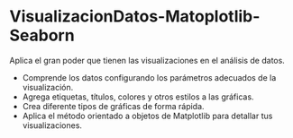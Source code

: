 # VisualizacionDatos-Matoplotlib-Seaborn
Aplica el gran poder que tienen las visualizaciones en el análisis de datos.

* Comprende los datos configurando los parámetros adecuados de la visualización.
* Agrega etiquetas, títulos, colores y otros estilos a las gráficas.
* Crea diferente tipos de gráficas de forma rápida.
* Aplica el método orientado a objetos de Matplotlib para detallar tus visualizaciones.
